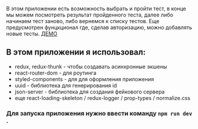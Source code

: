 В этом приложении есть возможность выбрать и пройти тест, в конце мы можем посмотреть результат пройденного теста, 
далее либо начинаем тест заново, либо вернемся к списку тестов. Еще предусмотрен фунцкционал где, 
сделав авторизацию, можно добавлять новые тесты. [ДЕМО](https://shielded-reef-71937.herokuapp.com/)

## В этом приложении я использовал:

  * redux, redux-thunk - чтобы создавать асинхронные экшены
  * react-router-dom - для роутинга
  * styled-components - для для оформления приложения
  * uuid - библиотека для генерирования id
  * json-server - библиотека для создания фейкового сервера
  * еще react-loading-skeleton / redux-logger / prop-types / normalize.css
  
### Для запуска приложения нужно ввести команду `npm run dev` .
  
  
  
  
